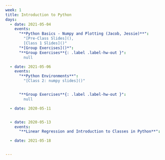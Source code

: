 ```yaml
---
week: 1
title: Introduction to Python
days:
  - date: 2021-05-04
    events:
      "**Python Basics - Numpy and Plotting (Jacob, Jessie)**":
        "[Pre-Class Slides](),
        [Class 1 Slides]()"
      "*[Group Exercises]()*":
      "**Group Exercises**{: .label .label-hw-out }":
        null

  - date: 2021-05-06
    events:
      "**Python Environments**":
        "[Class 2: numpy slides]()"


      "**Group Exercises**{: .label .label-hw-out }":
        null

  - date: 2020-05-11


  - date: 2020-05-13
    events:
      "**Linear Regression and Introduction to Classes in Python**":

  - date: 2021-05-18


---
```


